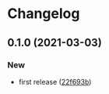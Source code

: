 # Changelog
## 0.1.0 (2021-03-03)


### New

* first release ([22f693b](https://github.com/spartan/template/commit/22f693b7a798ca37b384505b8f3ce38b152a6434))
